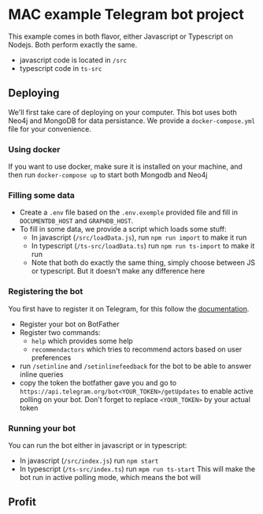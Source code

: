 # MAC example Telegram bot project

This example comes in both flavor, either Javascript or Typescript on Nodejs. Both perform exactly the same.
- javascript code is located in `/src`
- typescript code in `ts-src`

## Deploying
We'll first take care of deploying on your computer. This bot uses both Neo4j and MongoDB for data persistance. We provide
a `docker-compose.yml` file for your convenience.

### Using docker
If you want to use docker, make sure it is installed on your machine, and then run `docker-compose up` to start both Mongodb and Neo4j

### Filling some data
- Create a `.env` file based on the `.env.exemple` provided file and fill in `DOCUMENTDB_HOST` and `GRAPHDB_HOST`.
- To fill in some data, we provide a script which loads some stuff:
  - In javascript (`/src/loadData.js`), run `npm run import` to make it run
  - In typescript (`/ts-src/loadData.ts`) run `npm run ts-import` to make it run
  - Note that both do exactly the same thing, simply choose between JS or typescript. But it doesn't make any difference here

### Registering the bot
You first have to register it on Telegram, for this follow the [documentation](https://core.telegram.org/bots).
- Register your bot on BotFather
- Register two commands:
  - `help` which provides some help
  - `recommendactors` which tries to recommend actors based on user preferences
- run `/setinline` and `/setinlinefeedback` for the bot to be able to answer inline queries
- copy the token the botfather gave you and go to `https://api.telegram.org/bot<YOUR_TOKEN>/getUpdates`
  to enable active polling on your bot. Don't forget to replace `<YOUR_TOKEN>` by your actual token
 
### Running your bot
You can run the bot either in javascript or in typescript:
- In javascript (`/src/index.js`) run `npm start`
- In typescript (`/ts-src/index.ts`) run `mpm run ts-start`
This will make the bot run in active polling mode, which means the bot will 

## Profit

